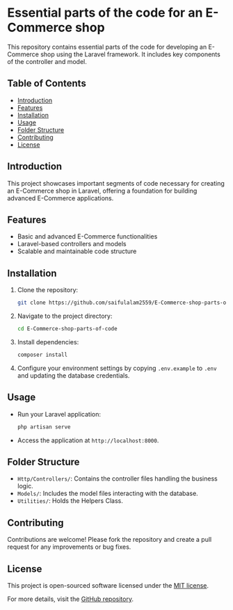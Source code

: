 
# Essential parts of the code for an E-Commerce shop

This repository contains essential parts of the code for developing an E-Commerce shop using the Laravel framework. It includes key components of the controller and model.

## Table of Contents
- [Introduction](#introduction)
- [Features](#features)
- [Installation](#installation)
- [Usage](#usage)
- [Folder Structure](#folder-structure)
- [Contributing](#contributing)
- [License](#license)

## Introduction
This project showcases important segments of code necessary for creating an E-Commerce shop in Laravel, offering a foundation for building advanced E-Commerce applications.

## Features
- Basic and advanced E-Commerce functionalities
- Laravel-based controllers and models
- Scalable and maintainable code structure

## Installation
1. Clone the repository:
   ```bash
   git clone https://github.com/saifulalam2559/E-Commerce-shop-parts-of-code.git
   ```
2. Navigate to the project directory:
   ```bash
   cd E-Commerce-shop-parts-of-code
   ```
3. Install dependencies:
   ```bash
   composer install
   ```
4. Configure your environment settings by copying `.env.example` to `.env` and updating the database credentials.

## Usage
- Run your Laravel application:
  ```bash
  php artisan serve
  ```
- Access the application at `http://localhost:8000`.

## Folder Structure
- `Http/Controllers/`: Contains the controller files handling the business logic.
- `Models/`: Includes the model files interacting with the database.
- `Utilities/`: Holds the Helpers Class.

## Contributing
Contributions are welcome! Please fork the repository and create a pull request for any improvements or bug fixes.

## License
This project is open-sourced software licensed under the [MIT license](LICENSE).

For more details, visit the [GitHub repository](https://github.com/saifulalam2559/E-Commerce-shop-parts-of-code).
